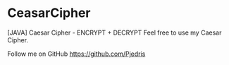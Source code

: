 # CeasarCipher
[JAVA] Caesar Cipher - ENCRYPT + DECRYPT
Feel free to use my Caesar Cipher.

Follow me on GitHub https://github.com/Pjedris
